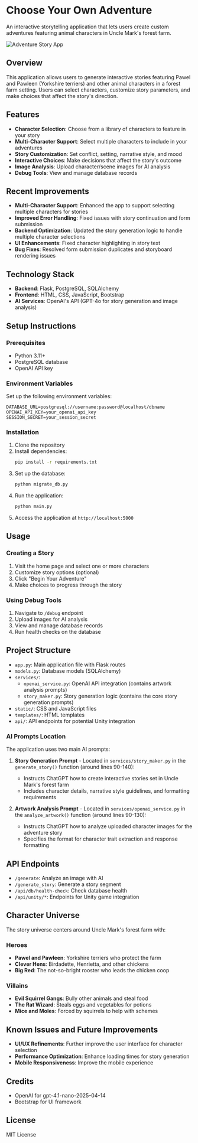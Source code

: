 
# Choose Your Own Adventure

An interactive storytelling application that lets users create custom adventures featuring animal characters in Uncle Mark's forest farm.

![Adventure Story App](static/images/app-preview.png)

## Overview

This application allows users to generate interactive stories featuring Pawel and Pawleen (Yorkshire terriers) and other animal characters in a forest farm setting. Users can select characters, customize story parameters, and make choices that affect the story's direction.

## Features

- **Character Selection**: Choose from a library of characters to feature in your story
- **Multi-Character Support**: Select multiple characters to include in your adventures
- **Story Customization**: Set conflict, setting, narrative style, and mood
- **Interactive Choices**: Make decisions that affect the story's outcome
- **Image Analysis**: Upload character/scene images for AI analysis 
- **Debug Tools**: View and manage database records

## Recent Improvements

- **Multi-Character Support**: Enhanced the app to support selecting multiple characters for stories
- **Improved Error Handling**: Fixed issues with story continuation and form submission
- **Backend Optimization**: Updated the story generation logic to handle multiple character selections
- **UI Enhancements**: Fixed character highlighting in story text
- **Bug Fixes**: Resolved form submission duplicates and storyboard rendering issues

## Technology Stack

- **Backend**: Flask, PostgreSQL, SQLAlchemy
- **Frontend**: HTML, CSS, JavaScript, Bootstrap
- **AI Services**: OpenAI's API (GPT-4o for story generation and image analysis)

## Setup Instructions

### Prerequisites

- Python 3.11+
- PostgreSQL database
- OpenAI API key

### Environment Variables

Set up the following environment variables:

```
DATABASE_URL=postgresql://username:password@localhost/dbname
OPENAI_API_KEY=your_openai_api_key
SESSION_SECRET=your_session_secret
```

### Installation

1. Clone the repository
2. Install dependencies:
   ```bash
   pip install -r requirements.txt
   ```
3. Set up the database:
   ```bash
   python migrate_db.py
   ```
4. Run the application:
   ```bash
   python main.py
   ```
5. Access the application at `http://localhost:5000`

## Usage

### Creating a Story

1. Visit the home page and select one or more characters
2. Customize story options (optional)
3. Click "Begin Your Adventure"
4. Make choices to progress through the story

### Using Debug Tools

1. Navigate to `/debug` endpoint
2. Upload images for AI analysis
3. View and manage database records
4. Run health checks on the database

## Project Structure

- `app.py`: Main application file with Flask routes
- `models.py`: Database models (SQLAlchemy)
- `services/`: 
  - `openai_service.py`: OpenAI API integration (contains artwork analysis prompts)
  - `story_maker.py`: Story generation logic (contains the core story generation prompts)
- `static/`: CSS and JavaScript files
- `templates/`: HTML templates
- `api/`: API endpoints for potential Unity integration

### AI Prompts Location

The application uses two main AI prompts:

1. **Story Generation Prompt** - Located in `services/story_maker.py` in the `generate_story()` function (around lines 90-140):
   - Instructs ChatGPT how to create interactive stories set in Uncle Mark's forest farm
   - Includes character details, narrative style guidelines, and formatting requirements

2. **Artwork Analysis Prompt** - Located in `services/openai_service.py` in the `analyze_artwork()` function (around lines 90-130):
   - Instructs ChatGPT how to analyze uploaded character images for the adventure story
   - Specifies the format for character trait extraction and response formatting

## API Endpoints

- `/generate`: Analyze an image with AI
- `/generate_story`: Generate a story segment
- `/api/db/health-check`: Check database health
- `/api/unity/*`: Endpoints for Unity game integration

## Character Universe

The story universe centers around Uncle Mark's forest farm with:

### Heroes
- **Pawel and Pawleen**: Yorkshire terriers who protect the farm
- **Clever Hens**: Birdadette, Henrietta, and other chickens
- **Big Red**: The not-so-bright rooster who leads the chicken coop

### Villains
- **Evil Squirrel Gangs**: Bully other animals and steal food
- **The Rat Wizard**: Steals eggs and vegetables for potions
- **Mice and Moles**: Forced by squirrels to help with schemes

## Known Issues and Future Improvements

- **UI/UX Refinements**: Further improve the user interface for character selection
- **Performance Optimization**: Enhance loading times for story generation
- **Mobile Responsiveness**: Improve the mobile experience

## Credits

- OpenAI for gpt-4.1-nano-2025-04-14 
- Bootstrap for UI framework

## License

MIT License
